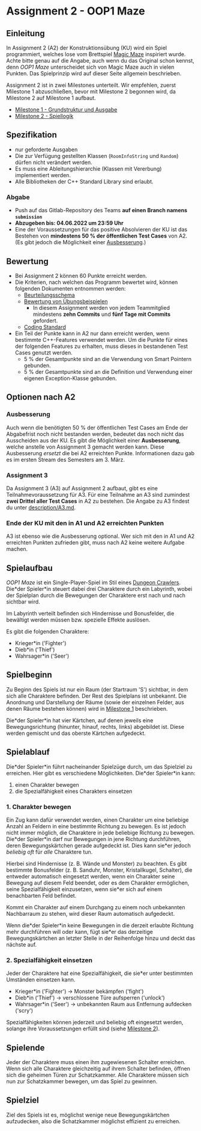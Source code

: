 # Assignment 2 - OOP1 Maze

## Einleitung

In Assignment 2 (A2) der Konstruktionsübung (KU) wird ein Spiel programmiert, welches lose vom Brettspiel [Magic Maze](https://de.wikipedia.org/wiki/Magic_Maze) inspiriert wurde. Achte bitte genau auf die Angabe, auch wenn du das Original
schon kennst, denn *OOP1 Maze* unterscheidet sich von Magic Maze auch in vielen Punkten.
Das Spielprinzip wird auf dieser Seite allgemein beschrieben.

Assignment 2 ist in zwei Milestones unterteilt. Wir empfehlen, zuerst Milestone 1 abzuschließen, bevor mit Milestone 2 begonnen wird, da Milestone 2 auf Milestone 1 aufbaut.

- [Milestone 1 - Grundstruktur und Ausgabe](description/Milestone_1.md)
- [Milestone 2 - Spiellogik](description/Milestone_2.md)

## Spezifikation

- nur geforderte Ausgaben
- Die zur Verfügung gestellten Klassen (`RoomInfoString` und `Random`) dürfen nicht verändert werden.
- Es muss eine Ableitungshierarchie (Klassen mit Vererbung) implementiert werden.
- Alle Bibliotheken der C++ Standard Library sind erlaubt.

### Abgabe

- Push auf das Gitlab-Repository des Teams **auf einen Branch namens `submission`**
- **Abzugeben bis: 04.06.2022 um 23:59 Uhr**
- Eine der Voraussetzungen für das positive Absolvieren der KU ist das Bestehen von **mindestens 50 % der öffentlichen Test Cases** von A2. (Es gibt jedoch die Möglichkeit einer [Ausbesserung](#ausbesserung).)

## Bewertung
- Bei Assignment 2 können 60 Punkte erreicht werden.
- Die Kriterien, nach welchen das Programm bewertet wird, können folgenden Dokumenten entnommen werden:
  - [Beurteilungsschema](https://tc.tugraz.at/main/mod/page/view.php?id=256924)
  - [Bewertung von Übungsbeispielen](https://tc.tugraz.at/main/mod/page/view.php?id=138898)
    - In diesem Assignment werden von jedem Teammitglied mindestens **zehn Commits** und **fünf Tage mit Commits** gefordert.
  - [Coding Standard](https://tc.tugraz.at/main/mod/page/view.php?id=260668)
- Ein Teil der Punkte kann in A2 nur dann erreicht werden, wenn bestimmte C++-Features verwendet werden. Um die Punkte für eines der folgenden Features zu erhalten, muss dieses in bestandenen Test Cases genutzt werden.
  - 5 % der Gesamtpunkte sind an die Verwendung von Smart Pointern gebunden.
  - 5 % der Gesamtpunkte sind an die Definition und Verwendung einer eigenen Exception-Klasse gebunden. 

## Optionen nach A2
### Ausbesserung

Auch wenn die benötigten 50 % der öffentlichen Test Cases am Ende der Abgabefrist noch nicht bestanden werden, bedeutet das noch nicht das Ausscheiden aus der KU. Es gibt die Möglichkeit einer **Ausbesserung**, welche anstelle von Assignment 3 gemacht werden kann. Diese Ausbesserung _ersetzt_ die bei A2 erreichten Punkte. Informationen dazu gab es im ersten Stream des Semesters am 3. März.

### Assignment 3

Da Assignment 3 (A3) auf Assignment 2 aufbaut, gibt es eine Teilnahmevoraussetzung für A3. Für eine Teilnahme an A3 sind zumindest **zwei Drittel aller Test Cases** in A2 zu bestehen. Die Angabe zu A3 findest du unter [description/A3.md](description/A3.md).

### Ende der KU mit den in A1 und A2 erreichten Punkten
A3 ist ebenso wie die Ausbesserung optional. Wer sich mit den in A1 und A2 erreichten Punkten zufrieden gibt, muss nach A2 keine weitere Aufgabe machen.

## Spielaufbau

*OOP1 Maze* ist ein Single-Player-Spiel im Stil eines [Dungeon Crawlers](https://de.wikipedia.org/wiki/Dungeon_(Rollenspiele)). Die\*der Spieler\*in steuert dabei drei Charaktere durch ein Labyrinth, wobei der Spielplan durch die Bewegungen der Charaktere erst nach und nach sichtbar wird.

Im Labyrinth verteilt befinden sich Hindernisse und Bonusfelder, die bewältigt werden müssen bzw. spezielle Effekte auslösen.

Es gibt die folgenden Charaktere:
- Krieger\*in ('Fighter')
- Dieb\*in ('Thief')
- Wahrsager\*in ('Seer')

## Spielbeginn

Zu Beginn des Spiels ist nur ein Raum (der Startraum 'S') sichtbar, in dem sich alle Charaktere befinden. Der Rest des Spielplans ist unbekannt. Die Anordnung und Darstellung der Räume (sowie der einzelnen Felder, aus denen Räume bestehen können) wird in [Milestone 1](description/Milestone_1.md) beschrieben.

Die\*der Spieler\*in hat vier Kärtchen, auf denen jeweils eine Bewegungsrichtung (hinunter, hinauf, rechts, links) abgebildet ist. Diese werden gemischt und das oberste Kärtchen aufgedeckt.

## Spielablauf

Die\*der Spieler\*in führt nacheinander Spielzüge durch, um das Spielziel zu erreichen. Hier gibt es verschiedene Möglichkeiten.
Die\*der Spieler\*in kann:

1. einen Charakter bewegen
2. die Spezialfähigkeit eines Charakters einsetzen

### 1. Charakter bewegen

Ein Zug kann dafür verwendet werden, einen Charakter um eine beliebige Anzahl an Feldern in eine bestimmte Richtung zu bewegen. 
Es ist jedoch nicht immer möglich, die Charaktere in jede beliebige Richtung zu bewegen. Die\*der Spieler\*in darf nur Bewegungen in jene Richtung durchführen, deren Bewegungskärtchen gerade aufgedeckt ist. Dies kann sie\*er jedoch *beliebig oft* für *alle* Charaktere tun.  

Hierbei sind Hindernisse (z. B. Wände und Monster) zu beachten. Es gibt bestimmte Bonusfelder (z. B. Sanduhr, Monster, Kristallkugel, Schalter), die entweder automatisch eingesetzt werden, wenn ein Charakter seine Bewegung auf diesem Feld beendet, oder es dem Charakter ermöglichen, seine Spezialfähigkeit einzusetzen, wenn sie\*er sich auf einem benachbarten Feld befindet.

Kommt ein Charakter auf einem Durchgang zu einem noch unbekannten Nachbarraum zu stehen, wird dieser Raum automatisch aufgedeckt.

Wenn die\*der Spieler\*in keine Bewegungen in die derzeit erlaubte Richtung mehr durchführen will oder kann, fügt sie\*er das derzeitige Bewegungskärtchen an letzter Stelle in der Reihenfolge hinzu und deckt das nächste auf.

### 2. Spezialfähigkeit einsetzen

Jeder der Charaktere hat eine Spezialfähigkeit, die sie\*er unter bestimmten Umständen einsetzen kann.
- Krieger\*in ('Fighter') -> Monster bekämpfen ('fight')
- Dieb\*in ('Thief')      -> verschlossene Türe aufsperren ('unlock')
- Wahrsager\*in ('Seer')  -> unbekannten Raum aus Entfernung aufdecken ('scry')

Spezialfähigkeiten können jederzeit und beliebig oft eingesetzt werden, solange ihre Voraussetzungen erfüllt sind (siehe [Milestone 2](description/Milestone_2.md)).

## Spielende

Jeder der Charaktere muss einen ihm zugewiesenen Schalter erreichen. Wenn sich alle Charaktere gleichzeitig auf ihrem Schalter befinden, öffnen sich die geheimen Türen zur Schatzkammer. Alle Charaktere müssen sich nun zur Schatzkammer bewegen, um das Spiel zu gewinnen.


## Spielziel

Ziel des Spiels ist es, möglichst wenige neue Bewegungskärtchen aufzudecken, also die Schatzkammer möglichst effizient zu erreichen.
